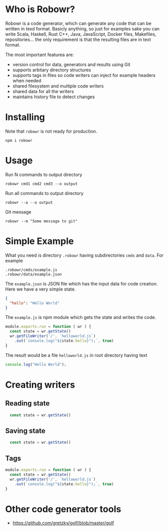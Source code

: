 # Who is Robowr?

Robowr is a code generator, which can generate any code that can be written in texd format. Basicly anything, so just for examples sake you can write Scala, Haskell, Rust C++, Java, JavaScript, Docker files, Makefiles, repositories... the only requirement is that the resulting files are in text format.

The most important featurea are:

- version control for data, generators and results using Git
- supports arbitary directory structures
- supports tags in files so code writers can inject for example headers when needed
- shared filesystem and multiple code writers
- shared data for all the writers
- maintains history file to detect changes 


# Installing 

Note that `robowr` is not ready for production.

```
npm i robowr
```

# Usage

Run N commands to output directory
```
robowr cmd1 cmd2 cmd3 --o output
```

Run all commands to output directory
```
robowr --a --o output
```
Git message
```
robowr --m "Some message to git"
```

# Simple Example

What you need is directory `.robowr` having subdirectories `cmds` and `data`. For example

```
.robowr/cmds/example.js
.robowr/data/example.json
```

The `example.json` is JSON file which has the input data for code creation. Here we have a very simple state.
```json
{
  "hello": "Hello World"
}
```

The `example.js` is npm module which gets the state and writes the code.
```javascript
module.exports.run = function ( wr ) {
  const state = wr.getState()
  wr.getFileWriter('/', `helloworld.js`)
    .out(`console.log("${state.hello}");`, true)
}
```
The result would be a file `helloworld.js` in root directory having text
```javascript
console.log("Hello World");
```

# Creating writers

## Reading state

```javascript
  const state = wr.getState()
```

## Saving state

```javascript
  const state = wr.getState()
```

## Tags

```javascript
module.exports.run = function ( wr ) {
  const state = wr.getState()
  wr.getFileWriter('/', `helloworld.js`)
    .out(`console.log("${state.hello}");`, true)
}
```



# Other code generator tools

- https://github.com/gretzky/golf/blob/master/golf


